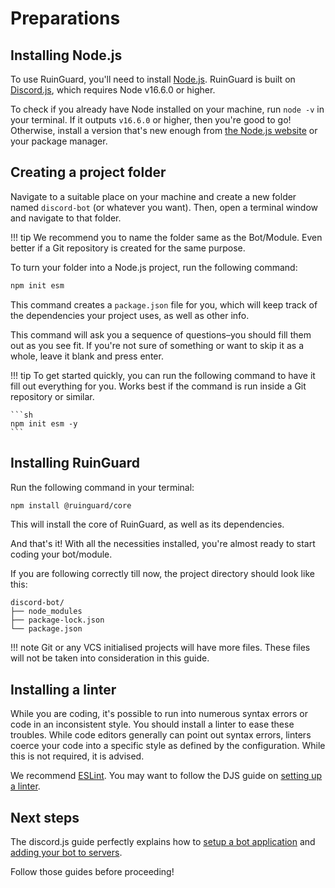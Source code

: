 # Preparations

## Installing Node.js

To use RuinGuard, you'll need to install [Node.js][node]. RuinGuard is built on [Discord.js][djs], which requires Node v16.6.0 or higher.

To check if you already have Node installed on your machine, run `node -v` in your terminal. If it outputs `v16.6.0` or higher, then you're good to go! Otherwise, install a version that's new enough from [the Node.js website][node-dwn] or your package manager.

## Creating a project folder

Navigate to a suitable place on your machine and create a new folder named `discord-bot` (or whatever you want). Then, open a terminal window and navigate to that folder.

!!! tip
    We recommend you to name the folder same as the Bot/Module. Even better if a Git repository is created for the same purpose.

To turn your folder into a Node.js project, run the following command:

```sh
npm init esm
```

This command creates a `package.json` file for you, which will keep track of the dependencies your project uses, as well as other info.

This command will ask you a sequence of questions–you should fill them out as you see fit. If you're not sure of something or want to skip it as a whole, leave it blank and press enter.

!!! tip
    To get started quickly, you can run the following command to have it fill out everything for you. Works best if the command is run inside a Git repository or similar.

    ```sh
    npm init esm -y
    ```

## Installing RuinGuard

Run the following command in your terminal:

```sh
npm install @ruinguard/core
```

This will install the core of RuinGuard, as well as its dependencies.

And that's it! With all the necessities installed, you're almost ready to start coding your bot/module.

If you are following correctly till now, the project directory should look like this:

```text
discord-bot/
├── node_modules
├── package-lock.json
└── package.json
```

!!! note
    Git or any VCS initialised projects will have more files. These files will not be taken into consideration in this guide.

## Installing a linter

While you are coding, it's possible to run into numerous syntax errors or code in an inconsistent style. You should install a linter to ease these troubles. While code editors generally can point out syntax errors, linters coerce your code into a specific style as defined by the configuration. While this is not required, it is advised.

We recommend [ESLint]. You may want to follow the DJS guide on [setting up a linter][djs-linter].

## Next steps

The discord.js guide perfectly explains how to [setup a bot application][djs-app] and [adding your bot to servers][djs-add].

Follow those guides before proceeding!

[node]: https://nodejs.org/

[node-dwn]: https://nodejs.org/en/download/

[npm]: https://docs.npmjs.com/about-npm

[eslint]: https://eslint.org/

[djs]: https://discord.js.org/#/

[djs-guide]: https://discordjs.guide

[djs-linter]: https://discordjs.guide/preparations/setting-up-a-linter.html

[djs-app]: https://discordjs.guide/preparations/setting-up-a-bot-application.html

[djs-add]: https://discordjs.guide/preparations/adding-your-bot-to-servers.html
